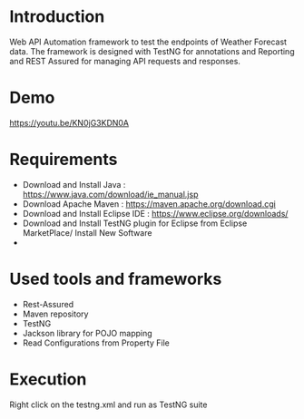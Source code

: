 # Introduction

Web API Automation framework to test the endpoints of Weather Forecast data.
The framework is designed with TestNG for annotations and Reporting and REST Assured for managing API requests and responses.

# Demo

https://youtu.be/KN0jG3KDN0A

# Requirements

- Download and Install Java : https://www.java.com/download/ie_manual.jsp
- Download Apache Maven : https://maven.apache.org/download.cgi
- Download and Install Eclipse IDE : https://www.eclipse.org/downloads/
- Download and Install TestNG plugin for Eclipse from Eclipse MarketPlace/ Install New Software
-
# Used tools and frameworks

- Rest-Assured
- Maven repository
- TestNG
- Jackson library for POJO mapping
- Read Configurations from Property File

# Execution
Right click on the testng.xml and run as TestNG suite


